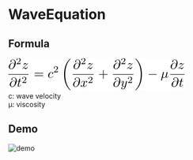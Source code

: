 # WaveEquation

## Formula
![formula](https://github.com/tk-yoshimura/WaveEquation/blob/main/figures/formula.svg)  
c: wave velocity  
&mu;: viscosity

## Demo
![demo](https://github.com/tk-yoshimura/WaveEquation/blob/main/results/demo2.gif)
